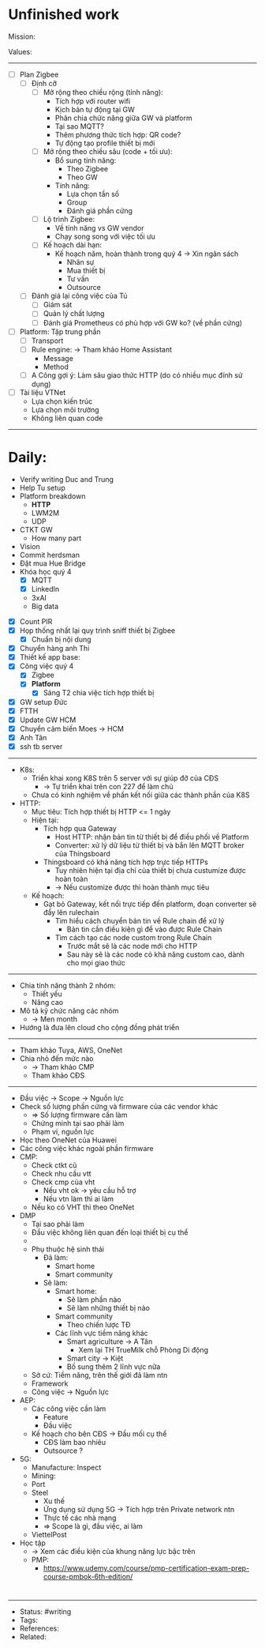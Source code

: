 # Unfinished work
Mission:

Values:

---

- [ ] Plan Zigbee
	- [ ] Định cỡ
		- [ ] Mở rộng theo chiều rộng (tính năng):
			- Tích hợp với router wifi
			- Kịch bản tự động tại GW
			- Phân chia chức năng giữa GW và platform
			- Tại sao MQTT?
			- Thêm phương thức tích hợp: QR code?
			- Tự động tạo profile thiết bị mới
		- [ ] Mở rộng theo chiều sâu (code + tối ưu):
			- Bổ sung tính năng:
				- Theo Zigbee
				- Theo GW
			- Tính năng:
				- Lựa chọn tần số
				- Group
				- Đánh giá phần cứng
		- [ ] Lộ trình Zigbee:
			- Về tính năng vs GW vendor
			- Chạy song song với việc tối ưu
		- [ ] Kế hoạch dài hạn:
			- Kế hoạch năm, hoàn thành trong quý 4 -> Xin ngân sách
				- Nhân sự
				- Mua thiết bị
				- Tư vấn
				- Outsource
	- [ ] Đánh giá lại công việc của Tú
		- [ ] Giám sát
		- [ ] Quản lý chất lượng
		- [ ] Đánh giá Prometheus có phù hợp với GW ko? (về phần cứng)
- [ ] Platform: Tập trung phần
	- [ ] Transport
	- [ ] Rule engine: -> Tham khảo Home Assistant
		- Message
		- Method
	- [ ] A Công gợi ý: Làm sâu giao thức HTTP (do có nhiều mục đính sử dụng)
- [ ] Tài liệu VTNet
	- Lựa chọn kiến trúc
	- Lựa chọn môi trường
	- Không liên quan code

---

# Daily:
- Verify writing Duc and Trung
- Help Tu setup
- Platform breakdown
	- **HTTP**
	- LWM2M
	- UDP
- CTKT GW
	- How many part
- Vision
- Commit herdsman
- Đặt mua Hue Bridge
- Khóa học quý 4
	- [x] MQTT
	- [x] LinkedIn
	- 3xAI
	- Big data
- [x] Count PIR
- [x] Họp thống nhất lại quy trình sniff thiết bị Zigbee
	- [x] Chuẩn bị nội dung
- [x] Chuyển hàng anh Thi
- [x] Thiết kế app base:
- [x] Công việc quý 4
	- [x] Zigbee
	- [x] **Platform**
		- [x] Sáng T2 chia việc tích hợp thiết bị
- [x] GW setup Đức
- [x] FTTH
- [x] Update GW HCM
- [x] Chuyển cảm biến Moes -> HCM
- [x] Anh Tân
- [x] ssh tb server
---
- K8s:
	- Triển khai xong K8S trên 5 server với sự giúp đỡ của CĐS
		- -> Tự triển khai trên con 227 để làm chủ
	- Chưa có kinh nghiệm về phần kết nối giữa các thành phần của K8S
- HTTP:
	- Mục tiêu: Tích hợp thiết bị HTTP <= 1 ngày
	- Hiện tại:
		- Tích hợp qua Gateway
			- Host HTTP: nhận bản tin từ thiết bị để điều phối về Platform
			- Converter: xử lý dữ liệu từ thiết bị và bắn lên MQTT broker của Thingsboard
		- Thingsboard có khả năng tích hợp trực tiếp HTTPs
			- Tuy nhiên hiện tại địa chỉ của thiết bị chưa custumize được hoàn toàn
			- -> Nếu customize được thì hoàn thành mục tiêu
	- Kế hoạch:
		- Gạt bỏ Gateway, kết nối trực tiếp đến platform, đoạn converter sẽ đẩy lên rulechain
			- Tìm hiểu cách chuyển bản tin về Rule chain để xử lý
				- Bản tin cần điều kiện gì để vào được Rule Chain
			- Tìm cách tạo các node custom trong Rule Chain
				- Trước mắt sẽ là các node mới cho HTTP
				- Sau này sẽ là các node có khả năng custom cao, dành cho mọi giao thức

---

- Chia tính năng thành 2 nhóm:
	- Thiết yếu
	- Nâng cao
- Mô tả kỹ chức năng các nhóm
	- -> Men month
- Hướng là đưa lên cloud cho cộng đồng phát triển

---
- Tham khảo Tuya, AWS, OneNet
- Chia nhỏ đến mức nào
	- -> Tham khảo CMP
	- Tham khảo CĐS
---
- Đầu việc -> Scope -> Nguồn lực
- Check số lượng phần cứng và firmware của các vendor khác
	- => Số lượng firmware cần làm
	- Chứng minh tại sao phải làm
	- Phạm vi, nguồn lực
- Học theo OneNet của Huawei
- Các công việc khác ngoài phần firmware
- CMP:
	- Check ctkt cũ
	- Check nhu cầu vtt
	- Check cmp của vht
		- Nếu vht ok -> yêu cầu hỗ trợ
		- Nếu vtn làm thì ai làm
	- Nếu ko có VHT thì theo OneNet
- DMP
	- Tại sao phải làm
	- Đầu việc không liên quan đến loại thiết bị cụ thể
	- 
	- Phụ thuộc hệ sinh thái
		- Đã làm:
			- Smart home
			- Smart community
		- Sẽ làm:
			- Smart home:
				- Sẽ làm phần nào
				- Sẽ làm những thiết bị nào
			- Smart community
				- Theo chiến lược TĐ
			- Các lĩnh vực tiềm năng khác
				- Smart agriculture -> A Tân
					- Xem lại TH TrueMilk chỗ Phòng Di động
				- Smart city -> Kiệt
				- Bố sung thêm 2 lĩnh vực nữa
	- Sở cứ: Tiềm năng, trên thế giới đã làm ntn
	- Framework
	- Công việc -> Nguồn lực
- AEP:
	- Các công việc cần làm
		- Feature
		- Đầu việc
	- Kế hoạch cho bên CĐS -> Đầu mối cụ thể
		- CĐS làm bao nhiêu
		- Outsource ?
- 5G:
	- Manufacture: Inspect
	- Mining:
	- Port
	- Steel
		- Xu thế
		- Ứng dụng sử dụng 5G -> Tích hợp trên Private network ntn
		- Thực tế các nhà mạng
		- => Scope là gì, đầu việc, ai làm
	- ViettelPost
- Học tập
	- -> Xem các điều kiện của khung năng lực bậc trên
	- PMP:
		- <https://www.udemy.com/course/pmp-certification-exam-prep-course-pmbok-6th-edition/>

#
---
- Status: #writing
- Tags:
- References:
- Related:
